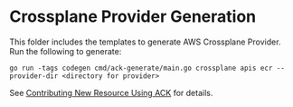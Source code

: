 # Crossplane Provider Generation

This folder includes the templates to generate AWS Crossplane Provider. Run the
following to generate:

```console
go run -tags codegen cmd/ack-generate/main.go crossplane apis ecr --provider-dir <directory for provider>
```

See [Contributing New Resource Using ACK](https://github.com/crossplane/provider-aws/blob/master/CODE_GENERATION.md)
for details.